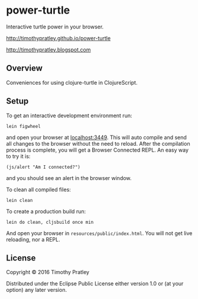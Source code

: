 # power-turtle

Interactive turtle power in your browser.

http://timothypratley.github.io/power-turtle

http://timothypratley.blogspot.com

## Overview

Conveniences for using clojure-turtle in ClojureScript.

## Setup

To get an interactive development environment run:

    lein figwheel

and open your browser at [localhost:3449](http://localhost:3449/).
This will auto compile and send all changes to the browser without the
need to reload. After the compilation process is complete, you will
get a Browser Connected REPL. An easy way to try it is:

    (js/alert "Am I connected?")

and you should see an alert in the browser window.

To clean all compiled files:

    lein clean

To create a production build run:

    lein do clean, cljsbuild once min

And open your browser in `resources/public/index.html`. You will not
get live reloading, nor a REPL. 

## License

Copyright © 2016 Timothy Pratley

Distributed under the Eclipse Public License either version 1.0 or (at your option) any later version.
